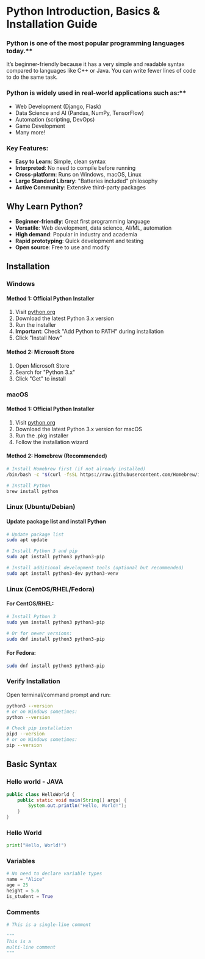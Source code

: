 # Python Introduction, Basics & Installation Guide

### Python is one of the most popular programming languages today.**  

  It’s beginner-friendly because it has a very simple and readable syntax compared to languages like C++ or Java. You can write fewer lines of code to do the same task.

### Python is widely used in real-world applications such as:**  
  - Web Development (Django, Flask)  
  - Data Science and AI (Pandas, NumPy, TensorFlow)  
  - Automation (scripting, DevOps)  
  - Game Development  
  - Many more!

### Key Features:
- **Easy to Learn**: Simple, clean syntax
- **Interpreted**: No need to compile before running
- **Cross-platform**: Runs on Windows, macOS, Linux
- **Large Standard Library**: "Batteries included" philosophy
- **Active Community**: Extensive third-party packages

## Why Learn Python?

- **Beginner-friendly**: Great first programming language
- **Versatile**: Web development, data science, AI/ML, automation
- **High demand**: Popular in industry and academia
- **Rapid prototyping**: Quick development and testing
- **Open source**: Free to use and modify

## Installation

### Windows

#### Method 1: Official Python Installer
1. Visit [python.org](https://www.python.org/downloads/)
2. Download the latest Python 3.x version
3. Run the installer
4. **Important**: Check "Add Python to PATH" during installation
5. Click "Install Now"

#### Method 2: Microsoft Store
1. Open Microsoft Store
2. Search for "Python 3.x"
3. Click "Get" to install

### macOS

#### Method 1: Official Python Installer
1. Visit [python.org](https://www.python.org/downloads/)
2. Download the latest Python 3.x version for macOS
3. Run the .pkg installer
4. Follow the installation wizard

#### Method 2: Homebrew (Recommended)
```bash
# Install Homebrew first (if not already installed)
/bin/bash -c "$(curl -fsSL https://raw.githubusercontent.com/Homebrew/install/HEAD/install.sh)"

# Install Python
brew install python
```

### Linux (Ubuntu/Debian)

#### Update package list and install Python
```bash
# Update package list
sudo apt update

# Install Python 3 and pip
sudo apt install python3 python3-pip

# Install additional development tools (optional but recommended)
sudo apt install python3-dev python3-venv
```

### Linux (CentOS/RHEL/Fedora)

#### For CentOS/RHEL:
```bash
# Install Python 3
sudo yum install python3 python3-pip

# Or for newer versions:
sudo dnf install python3 python3-pip
```

#### For Fedora:
```bash
sudo dnf install python3 python3-pip
```

### Verify Installation

Open terminal/command prompt and run:
```bash
python3 --version
# or on Windows sometimes:
python --version

# Check pip installation
pip3 --version
# or on Windows sometimes:
pip --version
```

## Basic Syntax

### Hello world - JAVA

``` Java
public class HelloWorld {
    public static void main(String[] args) {
        System.out.println("Hello, World!");
    }
}

```

### Hello World
```python
print("Hello, World!")
```

### Variables
```python
# No need to declare variable types
name = "Alice"
age = 25
height = 5.6
is_student = True
```

### Comments
```python
# This is a single-line comment

"""
This is a
multi-line comment
"""
